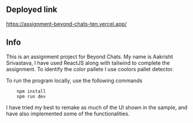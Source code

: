 ## Deployed link 
https://assignment-beyond-chats-ten.vercel.app/

## Info
This is an assignment project for Beyond Chats. My name is Aakrisht Srivastava, I have used ReactJS along with tailwind to complete the assignment. To identify the color pallete I use coolors pallet detector.

To run the program locally, use the following commands
```
    npm install
    npm run dev
```

I have tried my best to remake as much of the UI shown in the sample, and have also implemented some of the functionalities.